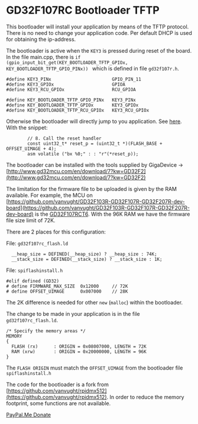 # GD32F107RC Bootloader TFTP

This bootloader will install your application by means of the TFTP protocol. There is no need to change your application code. 
Per default DHCP is used for obtaining the ip-address.

The bootloader is active when the `KEY3` is pressed during reset of the board. In the file main.cpp, there is  `if (gpio_input_bit_get(KEY_BOOTLOADER_TFTP_GPIOx, KEY_BOOTLOADER_TFTP_GPIO_PINx)) ` which is defined in file `gd32f107r.h`. 

	#define KEY3_PINx						GPIO_PIN_11
	#define KEY3_GPIOx						GPIOA
	#define KEY3_RCU_GPIOx					RCU_GPIOA
	
	#define KEY_BOOTLOADER_TFTP_GPIO_PINx	KEY3_PINx
	#define KEY_BOOTLOADER_TFTP_GPIOx		KEY3_GPIOx
	#define KEY_BOOTLOADER_TFTP_RCU_GPIOx	KEY3_RCU_GPIOx

Otherwise the bootloader will directly jump to you application. See [here](https://github.com/vanvught/GD32F107RC-Bootloader-TFTP/blob/V1.0/bootloader-tftp/firmware/main.cpp#L71). With the snippet: 

	    	// 8. Call the reset handler
	    	const uint32_t* reset_p = (uint32_t *)(FLASH_BASE + OFFSET_UIMAGE + 4);
	    	asm volatile ("bx %0;" : : "r"(*reset_p));

The bootloader can be installed with the tools supplied by GigaDevice -> [http://www.gd32mcu.com/en/download/7?kw=GD32F2](http://www.gd32mcu.com/en/download/7?kw=GD32F2)

The limitation for the firmware file to be uploaded is given by the RAM available. For example, the MCU on [https://github.com/vanvught/GD32F103R-GD32F107R-GD32F207R-dev-board](https://github.com/vanvught/GD32F103R-GD32F107R-GD32F207R-dev-board) is the [GD32F107RCT6](https://www.gigadevice.com/microcontroller/gd32f107rct6/). With the 96K RAM we have the firmware file size limit of 72K.

There are 2 places for this configuration:

File: `gd32f107rc_flash.ld`

	  __heap_size = DEFINED(__heap_size) ? __heap_size : 74K;
	  __stack_size = DEFINED(__stack_size) ? __stack_size : 1K;

File: `spiflashinstall.h`

	#elif defined (GD32)
	# define FIRMWARE_MAX_SIZE 	0x12000		// 72K
	# define OFFSET_UIMAGE		0x007000	// 28K

The 2K difference is needed for other `new` (`malloc`) within the bootloader.

The change to be made in your application is in the file `gd32f107rc_flash.ld`. 

	/* Specify the memory areas */
	MEMORY
	{
	  FLASH (rx)      : ORIGIN = 0x08007000, LENGTH = 72K
	  RAM (xrw)       : ORIGIN = 0x20000000, LENGTH = 96K
	}
	
The `FLASH ORIGIN` must match the `OFFSET_UIMAGE` from the bootloader file `spiflashinstall.h`

The code for the bootloader is a fork from [https://github.com/vanvught/rpidmx512](https://github.com/vanvught/rpidmx512). In order to reduce the memory footprint, some functions are not available.

[PayPal.Me Donate](https://paypal.me/AvanVught?locale.x=nl_NL)
